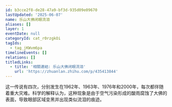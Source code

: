 ```yaml
---
id: b3cce2f8-de28-47a9-bf3d-935d09e09670
lastUpdated: '2025-06-07'
name: 乐山大佛闭眼流泪
aliases: []
layer: 1
eventDate: null
categoryId: cat_r0rzgkOi
tagIds:
  - tag_jKWvm6pa
timelineEvents: []
relations: []
titledLinks:
  - title: '相關連結: 乐山大佛闭眼流泪'
    url: 'https://zhuanlan.zhihu.com/p/435413844'
---
```

这一传说有四次，分别发生在1962年、1963年、1976年和2000年，每次都伴随着重大灾难。科学的解释认为，这种现象是由于空气污染形成的酸雨腐蚀了大佛的表面，导致眼部区域变黑并出现类似流泪的痕迹。
